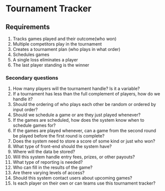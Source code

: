 # Tournament Tracker

## Requirements
1. Tracks games played and their outcome(who won)
2. Multiple competitors play in the tournament
3. Creates a tournament plan (who plays in what order)
4. Schedules games
5. A single loss eliminates a player
6. The last player standing is the winner

### Secondary questions
1. How many players will the tournament handle? Is it a variable?
2. If a tournament has less than the full complement of players, how do we handle it?
3. Should the ordering of who plays each other be random or ordered by input order?
4. Should we schedule a game or are they just played whenever?
5. If the games are scheduled, how does the system know when to schedule games for?
6. If the games are played whenever, can a game from the second round be played before the first round is complete?
7. Does the system need to store a score of some kind or just who won?
8. What type of front-end should the system have?
9. Where will the data be stored?
10. Will this system handle entry fees, prizes, or other payouts?
11. What type of reporting is needed?
12. Who can fill in the results of the game?
13. Are there varying levels of access?
14. Should this system contact users about upcoming games?
15. Is each player on their own or can teams use this tournament tracker?
